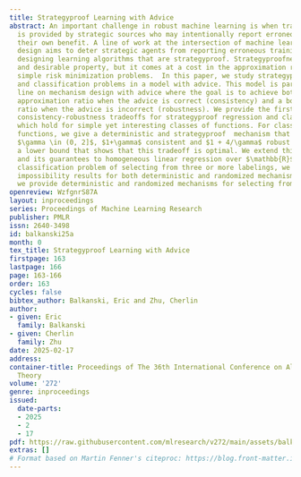 ```yaml
---
title: Strategyproof Learning with Advice
abstract: An important challenge in robust machine learning is when training data
  is provided by strategic sources who may intentionally report erroneous data for
  their own benefit. A line of work at the intersection of machine learning and mechanism
  design aims to deter strategic agents from reporting erroneous training data by
  designing learning algorithms that are strategyproof. Strategyproofness is a strong
  and desirable property, but it comes at a cost in the approximation ratio of even
  simple risk minimization problems.  In this paper, we study strategyproof regression
  and classification problems in a model with advice. This model is part of a recent
  line on mechanism design with advice where the goal is to achieve both an improved
  approximation ratio when the advice is correct (consistency) and a bounded approximation
  ratio when the advice is incorrect (robustness). We provide the first non-trivial
  consistency-robustness tradeoffs for strategyproof regression and classification,
  which hold for simple yet interesting classes of functions. For classes of constant
  functions, we give a deterministic and strategyproof  mechanism that is, for any
  $\gamma \in (0, 2]$, $1+\gamma$ consistent and $1 + 4/\gamma$ robust and provide
  a lower bound that shows that this tradeoff is optimal. We extend this mechanism
  and its guarantees to homogeneous linear regression over $\mathbb{R}$. In the binary
  classification problem of selecting from three or more labelings, we present strong
  impossibility results for both deterministic and randomized mechanism. Finally,
  we provide deterministic and randomized mechanisms for selecting from two labelings.
openreview: WzfgnrS87A
layout: inproceedings
series: Proceedings of Machine Learning Research
publisher: PMLR
issn: 2640-3498
id: balkanski25a
month: 0
tex_title: Strategyproof Learning with Advice
firstpage: 163
lastpage: 166
page: 163-166
order: 163
cycles: false
bibtex_author: Balkanski, Eric and Zhu, Cherlin
author:
- given: Eric
  family: Balkanski
- given: Cherlin
  family: Zhu
date: 2025-02-17
address:
container-title: Proceedings of The 36th International Conference on Algorithmic Learning
  Theory
volume: '272'
genre: inproceedings
issued:
  date-parts:
  - 2025
  - 2
  - 17
pdf: https://raw.githubusercontent.com/mlresearch/v272/main/assets/balkanski25a/balkanski25a.pdf
extras: []
# Format based on Martin Fenner's citeproc: https://blog.front-matter.io/posts/citeproc-yaml-for-bibliographies/
---
```


